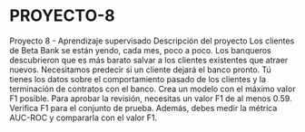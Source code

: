 # PROYECTO-8
Proyecto 8 - Aprendizaje supervisado
Descripción del proyecto
Los clientes de Beta Bank se están yendo, cada mes, poco a poco. Los banqueros descubrieron que es más barato salvar a los clientes existentes que atraer nuevos.
Necesitamos predecir si un cliente dejará el banco pronto. Tú tienes los datos sobre el comportamiento pasado de los clientes y la terminación de contratos con el banco.
Crea un modelo con el máximo valor F1 posible. Para aprobar la revisión, necesitas un valor F1 de al menos 0.59. Verifica F1 para el conjunto de prueba. 
Además, debes medir la métrica AUC-ROC y compararla con el valor F1.
